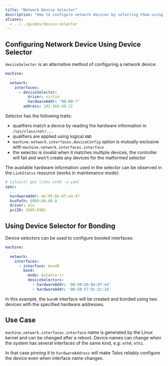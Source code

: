 ```yaml
---
title: "Network Device Selector"
description: "How to configure network devices by selecting them using hardware information"
aliases:
  - ../../guides/device-selector
---
```


## Configuring Network Device Using Device Selector

`deviceSelector` is an alternative method of configuring a network device:

```yaml
machine:
  ...
  network:
    interfaces:
      - deviceSelector:
          driver: virtio
          hardwareAddr: "00:00:*"
        address: 192.168.88.21
```

Selector has the following traits:

- qualifiers match a device by reading the hardware information in `/sys/class/net/...`
- qualifiers are applied using logical `AND`
- `machine.network.interfaces.deviceConfig` option is mutually exclusive with `machine.network.interfaces.interface`
- the selector is invalid when it matches multiple devices, the controller will fail and won't create any devices for the malformed selector

The available hardware information used in the selector can be observed in the `LinkStatus` resource (works in maintenance mode):

```yaml
# talosctl get links eth0 -o yaml
spec:
  ...
  hardwareAddr: 4e:95:8e:8f:e4:47
  busPath: 0000:06:00.0
  driver: alx
  pciID: 1969:E0B1
```

## Using Device Selector for Bonding

Device selectors can be used to configure bonded interfaces:

```yaml
machine:
  ...
  network:
    interfaces:
      - interface: bond0
        bond:
          mode: balance-rr
          deviceSelectors:
            - hardwareAddr: '00:50:56:8e:8f:e4'
            - hardwareAddr: '00:50:57:9c:2c:2d'
```

In this example, the `bond0` interface will be created and bonded using two devices with the specified hardware addresses.

## Use Case

`machine.network.interfaces.interface` name is generated by the Linux kernel and can be changed after a reboot.
Device names can change when the system has several interfaces of the same kind, e.g: `eth0`, `eth1`.

In that case pinning it to `hardwareAddress` will make Talos reliably configure the device even when interface name changes.

